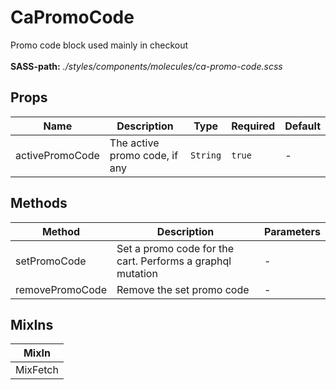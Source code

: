 # CaPromoCode

Promo code block used mainly in checkout<br><br> **SASS-path:** _./styles/components/molecules/ca-promo-code.scss_

## Props

<!-- @vuese:CaPromoCode:props:start -->
|Name|Description|Type|Required|Default|
|---|---|---|---|---|
|activePromoCode|The active promo code, if any|`String`|`true`|-|

<!-- @vuese:CaPromoCode:props:end -->


## Methods

<!-- @vuese:CaPromoCode:methods:start -->
|Method|Description|Parameters|
|---|---|---|
|setPromoCode|Set a promo code for the cart. Performs a graphql mutation|-|
|removePromoCode|Remove the set promo code|-|

<!-- @vuese:CaPromoCode:methods:end -->


## MixIns

<!-- @vuese:CaPromoCode:mixIns:start -->
|MixIn|
|---|
|MixFetch|

<!-- @vuese:CaPromoCode:mixIns:end -->


